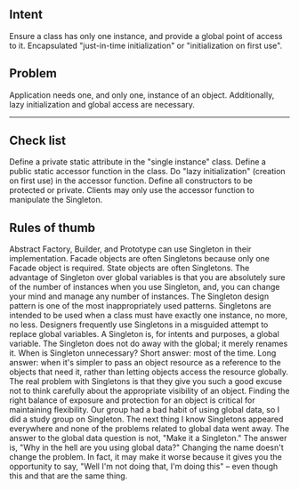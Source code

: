 ## Intent
Ensure a class has only one instance, and provide a global point of access to it.
Encapsulated "just-in-time initialization" or "initialization on first use".

## Problem
Application needs one, and only one, instance of an object. Additionally,
lazy initialization and global access are necessary.

---

## Check list
Define a private static attribute in the "single instance" class.
Define a public static accessor function in the class.
Do "lazy initialization" (creation on first use) in the accessor function.
Define all constructors to be protected or private.
Clients may only use the accessor function to manipulate the Singleton.

## Rules of thumb
Abstract Factory, Builder, and Prototype can use Singleton in their implementation.
Facade objects are often Singletons because only one Facade object is required.
State objects are often Singletons.
The advantage of Singleton over global variables is that you are absolutely sure of the number of instances when you use Singleton, and, you can change your mind and manage any number of instances.
The Singleton design pattern is one of the most inappropriately used patterns. Singletons are intended to be used when a class must have exactly one instance, no more, no less. Designers frequently use Singletons in a misguided attempt to replace global variables. A Singleton is, for intents and purposes, a global variable. The Singleton does not do away with the global; it merely renames it.
When is Singleton unnecessary? Short answer: most of the time. Long answer: when it's simpler to pass an object resource as a reference to the objects that need it, rather than letting objects access the resource globally. The real problem with Singletons is that they give you such a good excuse not to think carefully about the appropriate visibility of an object. Finding the right balance of exposure and protection for an object is critical for maintaining flexibility.
Our group had a bad habit of using global data, so I did a study group on Singleton. The next thing I know Singletons appeared everywhere and none of the problems related to global data went away. The answer to the global data question is not, "Make it a Singleton." The answer is, "Why in the hell are you using global data?" Changing the name doesn't change the problem. In fact, it may make it worse because it gives you the opportunity to say, "Well I'm not doing that, I'm doing this" – even though this and that are the same thing.